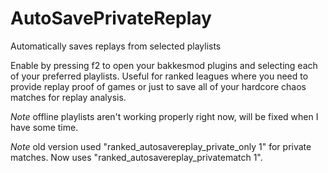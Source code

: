 # AutoSavePrivateReplay

Automatically saves replays from selected playlists

Enable by pressing f2 to open your bakkesmod plugins and selecting each of your preferred playlists. Useful for ranked leagues where you need to provide replay proof of games or just to save all of your hardcore chaos matches for replay analysis. 

*Note* offline playlists aren't working properly right now, will be fixed when I have some time.

*Note* old version used "ranked_autosavereplay_private_only 1" for private matches. Now uses "ranked_autosavereplay_privatematch 1".
